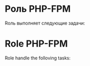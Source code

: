 # Роль PHP-FPM 

Rоль выполняет следующие задачи:




# Role PHP-FPM

Role handle the folloving tasks:
